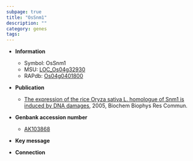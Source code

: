 ```yaml
---
subpage: true
title: "OsSnm1"
description: ""
category: genes
tags: 
---
```


* **Information**  
    + Symbol: OsSnm1  
    + MSU: [LOC_Os04g32930](http://rice.plantbiology.msu.edu/cgi-bin/ORF_infopage.cgi?orf=LOC_Os04g32930)  
    + RAPdb: [Os04g0401800](http://rapdb.dna.affrc.go.jp/viewer/gbrowse_details/irgsp1?name=Os04g0401800)  

* **Publication**  
    + [The expression of the rice Oryza sativa L. homologue of Snm1 is induced by DNA damages](http://www.ncbi.nlm.nih.gov/pubmed?term=The+expression+of+the+rice+Oryza+sativa+L.+homologue+of+Snm1+is+induced+by+DNA+damages%5BTitle%5D), 2005, Biochem Biophys Res Commun.

* **Genbank accession number**  
    + [AK103868](http://www.ncbi.nlm.nih.gov/nuccore/AK103868)

* **Key message**  

* **Connection**  



